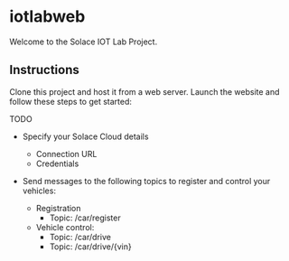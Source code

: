 # iotlabweb
Welcome to the Solace IOT Lab Project.  

## Instructions
Clone this project and host it from a web server.  Launch the website and follow these steps to get started:

TODO

* Specify your Solace Cloud details
  * Connection URL
  * Credentials

* Send messages to the following topics to register and control your vehicles:
  * Registration
    * Topic: /car/register
  * Vehicle control:
    * Topic: /car/drive
    * Topic: /car/drive/{vin}
